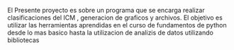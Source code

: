 El Presente proyecto es sobre un programa que se encarga realizar clasificaciones del ICM , generacion de graficos y archivos.
El objetivo es utilizar las herramientas aprendidas en el curso de fundamentos de python desde lo mas basico hasta la utilizacion de analizis de datos utilizando bibliotecas
